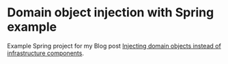 Domain object injection with Spring example
=============
Example Spring project for my Blog post [Injecting domain objects instead of infrastructure components][1].

[1]: http://www.mscharhag.com/2014/10/java-dependency-injection-domain-objects.html

